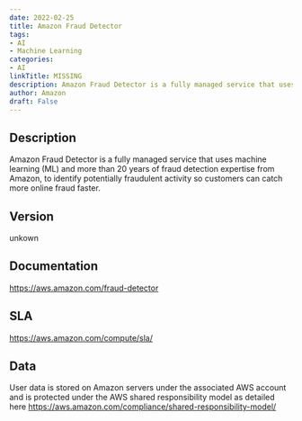```yaml
---
date: 2022-02-25
title: Amazon Fraud Detector
tags: 
- AI
- Machine Learning
categories: 
- AI
linkTitle: MISSING
description: Amazon Fraud Detector is a fully managed service that uses machine learning (ML) and more than 20 years of fraud detection expertise from Amazon, to identify potentially fraudulent activity so customers can catch more online fraud faster. 
author: Amazon
draft: False
---
```


## Description

Amazon Fraud Detector is a fully managed service that uses machine learning (ML) and more than 20 years of fraud detection expertise from Amazon, to identify potentially fraudulent activity so customers can catch more online fraud faster. 

## Version

unkown

## Documentation

https://aws.amazon.com/fraud-detector

## SLA

https://aws.amazon.com/compute/sla/

## Data

User data is stored on Amazon servers under the associated AWS account and is protected under the AWS shared responsibility model as detailed here https://aws.amazon.com/compliance/shared-responsibility-model/
